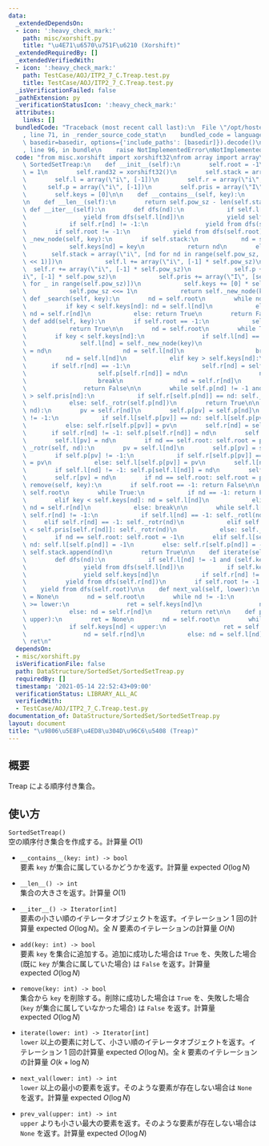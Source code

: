 ```yaml
---
data:
  _extendedDependsOn:
  - icon: ':heavy_check_mark:'
    path: misc/xorshift.py
    title: "\u4E71\u6570\u751F\u6210 (Xorshift)"
  _extendedRequiredBy: []
  _extendedVerifiedWith:
  - icon: ':heavy_check_mark:'
    path: TestCase/AOJ/ITP2_7_C.Treap.test.py
    title: TestCase/AOJ/ITP2_7_C.Treap.test.py
  _isVerificationFailed: false
  _pathExtension: py
  _verificationStatusIcon: ':heavy_check_mark:'
  attributes:
    links: []
  bundledCode: "Traceback (most recent call last):\n  File \"/opt/hostedtoolcache/Python/3.10.2/x64/lib/python3.10/site-packages/onlinejudge_verify/documentation/build.py\"\
    , line 71, in _render_source_code_stat\n    bundled_code = language.bundle(stat.path,\
    \ basedir=basedir, options={'include_paths': [basedir]}).decode()\n  File \"/opt/hostedtoolcache/Python/3.10.2/x64/lib/python3.10/site-packages/onlinejudge_verify/languages/python.py\"\
    , line 96, in bundle\n    raise NotImplementedError\nNotImplementedError\n"
  code: "from misc.xorshift import xorshift32\nfrom array import array\n\n\nclass\
    \ SortedSetTreap:\n    def __init__(self):\n        self.root = -1\n        self.pow_sz\
    \ = 1\n        self.rand32 = xorshift32()\n        self.stack = array(\"i\", [0])\n\
    \        self.l = array(\"i\", [-1])\n        self.r = array(\"i\", [-1])\n  \
    \      self.p = array(\"i\", [-1])\n        self.pris = array(\"I\", [self.rand32()])\n\
    \        self.keys = [0]\n\n    def __contains__(self, key):\n        return self._search(key)\n\
    \n    def __len__(self):\n        return self.pow_sz - len(self.stack)\n\n   \
    \ def __iter__(self):\n        def dfs(nd):\n            if self.l[nd] != -1:\n\
    \                yield from dfs(self.l[nd])\n            yield self.keys[nd]\n\
    \            if self.r[nd] != -1:\n                yield from dfs(self.r[nd])\n\
    \        if self.root != -1:\n            yield from dfs(self.root)\n\n    def\
    \ _new_node(self, key):\n        if self.stack:\n            nd = self.stack.pop()\n\
    \            self.keys[nd] = key\n            return nd\n        else:\n     \
    \       self.stack = array(\"i\", [nd for nd in range(self.pow_sz, self.pow_sz\
    \ << 1)])\n            self.l += array(\"i\", [-1] * self.pow_sz)\n          \
    \  self.r += array(\"i\", [-1] * self.pow_sz)\n            self.p += array(\"\
    i\", [-1] * self.pow_sz)\n            self.pris += array(\"I\", [self.rand32()\
    \ for _ in range(self.pow_sz)])\n            self.keys += [0] * self.pow_sz\n\
    \            self.pow_sz <<= 1\n            return self._new_node(key)\n\n   \
    \ def _search(self, key):\n        nd = self.root\n        while nd != -1:\n \
    \           if key < self.keys[nd]: nd = self.l[nd]\n            elif key > self.keys[nd]:\
    \ nd = self.r[nd]\n            else: return True\n        return False\n\n   \
    \ def add(self, key):\n        if self.root == -1:\n            self.root = self._new_node(key)\n\
    \            return True\n\n        nd = self.root\n        while True:\n    \
    \        if key < self.keys[nd]:\n                if self.l[nd] == -1:\n     \
    \               self.l[nd] = self._new_node(key)\n                    self.p[self.l[nd]]\
    \ = nd\n                    nd = self.l[nd]\n                    break\n     \
    \           nd = self.l[nd]\n            elif key > self.keys[nd]:\n         \
    \       if self.r[nd] == -1:\n                    self.r[nd] = self._new_node(key)\n\
    \                    self.p[self.r[nd]] = nd\n                    nd = self.r[nd]\n\
    \                    break\n                nd = self.r[nd]\n            else:\n\
    \                return False\n\n        while self.p[nd] != -1 and self.pris[self.p[nd]]\
    \ > self.pris[nd]:\n            if self.r[self.p[nd]] == nd: self._rotl(self.p[nd])\n\
    \            else: self._rotr(self.p[nd])\n        return True\n\n    def _rotl(self,\
    \ nd):\n        pv = self.r[nd]\n        self.p[pv] = self.p[nd]\n        if self.p[pv]\
    \ != -1:\n            if self.l[self.p[pv]] == nd: self.l[self.p[pv]] = pv\n \
    \           else: self.r[self.p[pv]] = pv\n        self.r[nd] = self.l[pv]\n \
    \       if self.r[nd] != -1: self.p[self.r[nd]] = nd\n        self.p[nd] = pv\n\
    \        self.l[pv] = nd\n        if nd == self.root: self.root = pv\n\n    def\
    \ _rotr(self, nd):\n        pv = self.l[nd]\n        self.p[pv] = self.p[nd]\n\
    \        if self.p[pv] != -1:\n            if self.r[self.p[pv]] == nd: self.r[self.p[pv]]\
    \ = pv\n            else: self.l[self.p[pv]] = pv\n        self.l[nd] = self.r[pv]\n\
    \        if self.l[nd] != -1: self.p[self.l[nd]] = nd\n        self.p[nd] = pv\n\
    \        self.r[pv] = nd\n        if nd == self.root: self.root = pv\n\n    def\
    \ remove(self, key):\n        if self.root == -1: return False\n\n        nd =\
    \ self.root\n        while True:\n            if nd == -1: return False\n    \
    \        elif key < self.keys[nd]: nd = self.l[nd]\n            elif key > self.keys[nd]:\
    \ nd = self.r[nd]\n            else: break\n\n        while self.l[nd] != -1 or\
    \ self.r[nd] != -1:\n            if self.l[nd] == -1: self._rotl(nd)\n       \
    \     elif self.r[nd] == -1: self._rotr(nd)\n            elif self.pris[self.l[nd]]\
    \ < self.pris[self.r[nd]]: self._rotr(nd)\n            else: self._rotl(nd)\n\n\
    \        if nd == self.root: self.root = -1\n        elif self.l[self.p[nd]] ==\
    \ nd: self.l[self.p[nd]] = -1\n        else: self.r[self.p[nd]] = -1\n       \
    \ self.stack.append(nd)\n        return True\n\n    def iterate(self, lower):\n\
    \        def dfs(nd):\n            if self.l[nd] != -1 and (self.keys[nd] > lower):\n\
    \                yield from dfs(self.l[nd])\n            if self.keys[nd] >= lower:\n\
    \                yield self.keys[nd]\n            if self.r[nd] != -1:\n     \
    \           yield from dfs(self.r[nd])\n        if self.root != -1:\n        \
    \    yield from dfs(self.root)\n\n    def next_val(self, lower):\n        ret\
    \ = None\n        nd = self.root\n        while nd != -1:\n            if self.keys[nd]\
    \ >= lower:\n                ret = self.keys[nd]\n                nd = self.l[nd]\n\
    \            else: nd = self.r[nd]\n        return ret\n\n    def prev_val(self,\
    \ upper):\n        ret = None\n        nd = self.root\n        while nd != -1:\n\
    \            if self.keys[nd] < upper:\n                ret = self.keys[nd]\n\
    \                nd = self.r[nd]\n            else: nd = self.l[nd]\n        return\
    \ ret\n"
  dependsOn:
  - misc/xorshift.py
  isVerificationFile: false
  path: DataStructure/SortedSet/SortedSetTreap.py
  requiredBy: []
  timestamp: '2021-05-14 22:52:43+09:00'
  verificationStatus: LIBRARY_ALL_AC
  verifiedWith:
  - TestCase/AOJ/ITP2_7_C.Treap.test.py
documentation_of: DataStructure/SortedSet/SortedSetTreap.py
layout: document
title: "\u9806\u5E8F\u4ED8\u304D\u96C6\u5408 (Treap)"
---
```


## 概要
Treap による順序付き集合。

## 使い方
`SortedSetTreap()`  
空の順序付き集合を作成する。計算量 $O(1)$

- `__contains__(key: int) -> bool`  
要素 `key` が集合に属しているかどうかを返す。計算量 $\mathrm{expected}\ O(\log N)$

- `__len__() -> int`  
集合の大きさを返す。計算量 $O(1)$

- `__iter__() -> Iterator[int]`  
要素の小さい順のイテレータオブジェクトを返す。イテレーション $1$ 回の計算量 $\mathrm{expected}\ O(\log N)$。全 $N$ 要素のイテレーションの計算量 $O(N)$

- `add(key: int) -> bool`  
要素 `key` を集合に追加する。追加に成功した場合は `True` を、失敗した場合 (既に `key` が集合に属していた場合) は `False` を返す。計算量 $\mathrm{expected}\ O(\log N)$

- `remove(key: int) -> bool`  
集合から `key` を削除する。削除に成功した場合は `True` を、失敗した場合 (`key` が集合に属していなかった場合) は `False` を返す。計算量 $\mathrm{expected}\ O(\log N)$

- `iterate(lower: int) -> Iterator[int]`  
`lower` 以上の要素に対して、小さい順のイテレータオブジェクトを返す。イテレーション $1$ 回の計算量 $\mathrm{expected}\ O(\log N)$。全 $k$ 要素のイテレーションの計算量 $O(k + \log N)$

- `next_val(lower: int) -> int`  
`lower` 以上の最小の要素を返す。そのような要素が存在しない場合は `None` を返す。計算量 $\mathrm{expected}\ O(\log N)$

- `prev_val(upper: int) -> int`  
`upper` よりも小さい最大の要素を返す。そのような要素が存在しない場合は `None` を返す。計算量 $\mathrm{expected}\ O(\log N)$
